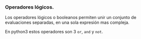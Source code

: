 ### Operadores lógicos.

Los operadores lógicos o booleanos permiten unir un conjunto de evaluaciones separadas, en una sola expresión mas compleja.

En python3 estos operadores son 3 `or`, `and` y `not`.